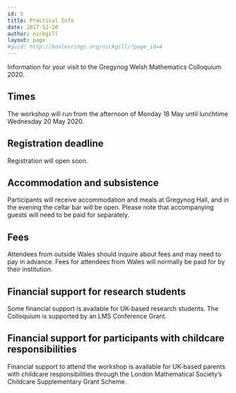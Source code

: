 ```yaml
---
id: 5
title: Practical Info
date: 2017-12-20
author: nickgill
layout: page
#guid: http://boolesrings.org/nickgill/?page_id=4
---
```


Information for your visit to the Gregynog Welsh Mathematics Colloquium 2020.

## Times

The workshop will run from the afternoon of Monday 18 May until lunchtime Wednesday 20 May 2020.

## Registration deadline

Registration will open soon.

## Accommodation and subsistence

Participants will receive accommodation and meals at Gregynog Hall, and in the evening the cellar bar will be open. Please note that accompanying guests will need to be paid for separately.

## Fees

Attendees from outside Wales should inquire about fees and may need to pay in advance. Fees for attendees from Wales will normally be paid for by their institution.

## Financial support for research students

Some financial support is available for UK-based research students. The Colloquium is supported by an LMS Conference Grant.

## Financial support for participants with childcare responsibilities

Financial support to attend the workshop is available for UK-based parents with childcare responsibilities through the London Mathematical Society’s Childcare Supplementary Grant Scheme.
